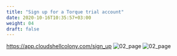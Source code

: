 ```yaml
---
title: "Sign up for a Torque trial account"
date: 2020-10-16T10:35:57+03:00
weight: 04
draft: false
---
```

https://app.cloudshellcolony.com/sign_up
![02_page](/images/prerequisite/02_page.png)
![02_page](/images/prerequisite/03_page.png)

